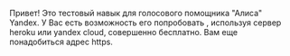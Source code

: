 Привет! Это тестовый навык для голосового помощника "Алиса" Yandex. У Вас есть возможность его попробовать , используя сервер heroku  или yandex cloud, совершенно бесплатно. Вам еще понадобиться адрес https. 